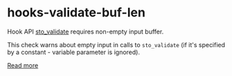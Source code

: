 # hooks-validate-buf-len

Hook API [sto_validate](https://xrpl-hooks.readme.io/reference/sto_validate) requires non-empty input buffer.

This check warns about empty input in calls to `sto_validate` (if it's specified by a constant - variable parameter is ignored).

[Read more](https://xrpl-hooks.readme.io/docs/serialized-objects)
